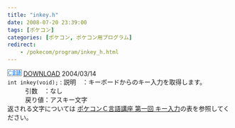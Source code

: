 ```yaml
---
title: "inkey.h"
date: 2008-07-20 23:39:00
tags: [ポケコン]
categories: [ポケコン, ポケコン用プログラム]
redirect:
    - /pokecom/program/inkey_h.html
---
```


<div><img src="/images/pokecom-c.gif" alt="C言語" /> <a href="/files/inkey.h">DOWNLOAD</a> 2004/03/14
</div>

<div><code>int inkey(void);</code>
: 説明　：キーボードからのキー入力を取得します。

<dd>
引数　：なし
</dd>
<dd>
戻り値：アスキー文字
</dd>
 返される文字については
<a href="/blog/2008/07/20/pokecom-lecture-01-key-input.html">ポケコンＣ言語講座 第一回 キー入力</a>の表を参照してください。
</div>
